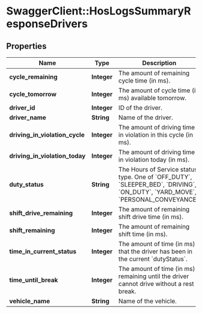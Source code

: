 # SwaggerClient::HosLogsSummaryResponseDrivers

## Properties
Name | Type | Description | Notes
------------ | ------------- | ------------- | -------------
**cycle_remaining** | **Integer** | The amount of remaining cycle time (in ms). | [optional] 
**cycle_tomorrow** | **Integer** | The amount of cycle time (in ms) available tomorrow. | [optional] 
**driver_id** | **Integer** | ID of the driver. | [optional] 
**driver_name** | **String** | Name of the driver. | [optional] 
**driving_in_violation_cycle** | **Integer** | The amount of driving time in violation in this cycle (in ms). | [optional] 
**driving_in_violation_today** | **Integer** | The amount of driving time in violation today (in ms). | [optional] 
**duty_status** | **String** | The Hours of Service status type. One of &#x60;OFF_DUTY&#x60;, &#x60;SLEEPER_BED&#x60;, &#x60;DRIVING&#x60;, &#x60;ON_DUTY&#x60;, &#x60;YARD_MOVE&#x60;, &#x60;PERSONAL_CONVEYANCE&#x60;. | [optional] 
**shift_drive_remaining** | **Integer** | The amount of remaining shift drive time (in ms). | [optional] 
**shift_remaining** | **Integer** | The amount of remaining shift time (in ms). | [optional] 
**time_in_current_status** | **Integer** | The amount of time (in ms) that the driver has been in the current &#x60;dutyStatus&#x60;. | [optional] 
**time_until_break** | **Integer** | The amount of time (in ms) remaining until the driver cannot drive without a rest break. | [optional] 
**vehicle_name** | **String** | Name of the vehicle. | [optional] 


